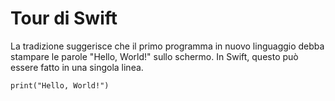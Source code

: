 # Tour di Swift

La tradizione suggerisce che il primo programma in nuovo linguaggio debba stampare le parole "Hello, World!" sullo schermo. In Swift, questo può essere fatto in una singola linea.

```
print("Hello, World!")
```
